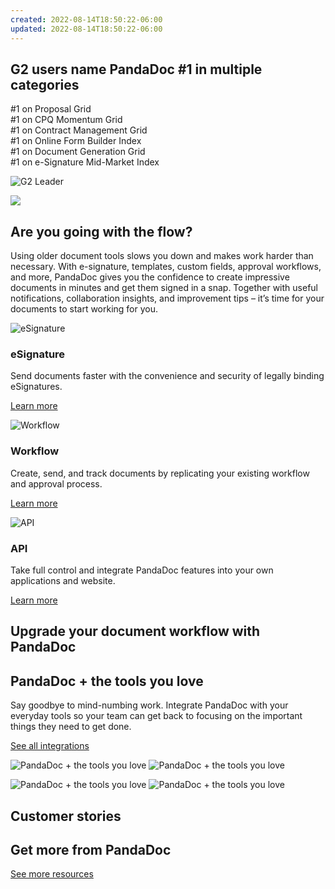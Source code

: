 ```yaml
---
created: 2022-08-14T18:50:22-06:00
updated: 2022-08-14T18:50:22-06:00
---
```

## G2 users name PandaDoc #1 in multiple categories

#1 on Proposal Grid  
#1 on CPQ Momentum Grid  
#1 on Contract Management Grid  
#1 on Online Form Builder Index  
#1 on Document Generation Grid  
#1 on e-Signature Mid-Market Index

  ![G2 Leader](https://assets.cdnpandadoc.com/app/packages/www-next/img/features/g2-leader-0035554d79.png)

![](https://fast.wistia.com/embed/medias/4b7m1ch3rx/swatch)

## Are you going with the flow?

Using older document tools slows you down and makes work harder than necessary. With e-signature, templates, custom fields, approval workflows, and more, PandaDoc gives you the confidence to create impressive documents in minutes and get them signed in a snap. Together with useful notifications, collaboration insights, and improvement tips – it’s time for your documents to start working for you.

  ![eSignature](https://assets.cdnpandadoc.com/app/packages/www-next/img/card-text-icon/esignature-90698e7c82.png)

### eSignature

Send documents faster with the convenience and security of legally binding eSignatures.

[Learn more](https://www.pandadoc.com/electronic-signature-software/)

  ![Workflow](https://assets.cdnpandadoc.com/app/packages/www-next/img/card-text-icon/workflow-7c04225bd6.png)

### Workflow

Create, send, and track documents by replicating your existing workflow and approval process.

[Learn more](https://www.pandadoc.com/workflow/)

  ![API](https://assets.cdnpandadoc.com/app/packages/www-next/img/card-text-icon/api-fc10cb7674.png)

### API

Take full control and integrate PandaDoc features into your own applications and website.

[Learn more](https://www.pandadoc.com/api/)

## Upgrade your document workflow with PandaDoc

## PandaDoc + the tools you love

Say goodbye to mind-numbing work. Integrate PandaDoc with your everyday tools so your team can get back to focusing on the important things they need to get done.

[See all integrations](https://www.pandadoc.com/integrations/)

![PandaDoc + the tools you love](https://assets.cdnpandadoc.com/app/packages/www-next/img/crms/crms-ab5e956a41.svg) ![PandaDoc + the tools you love](https://assets.cdnpandadoc.com/app/packages/www-next/img/crms/crms-ab5e956a41.svg)

![PandaDoc + the tools you love](https://assets.cdnpandadoc.com/app/packages/www-next/img/crms/crms-mobile-d2ad0ccfcc.svg) ![PandaDoc + the tools you love](https://assets.cdnpandadoc.com/app/packages/www-next/img/crms/crms-mobile-d2ad0ccfcc.svg)

## Customer stories

## Get more from PandaDoc

[See more resources](https://www.pandadoc.com/content-library/)